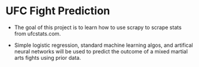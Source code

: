 # UFC Fight Prediction

- The goal of this project is to learn how to use scrapy to scrape stats from ufcstats.com.

- Simple logistic regression, standard machine learning algos, and artifical neural networks will be used to predict the outcome of a mixed martial arts fights using prior data. 
